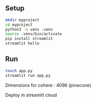 ## Setup

```sh
mkdir myproject
cd myproject
python3 -m venv .venv
source .venv/bin/activate
pip install streamlit
streamlit hello
```

## Run

```sh
touch app.py
streamlit run app.py
```

Dimensions for cohere : 4096 (pinecone)

Deploy in streamlit cloud
